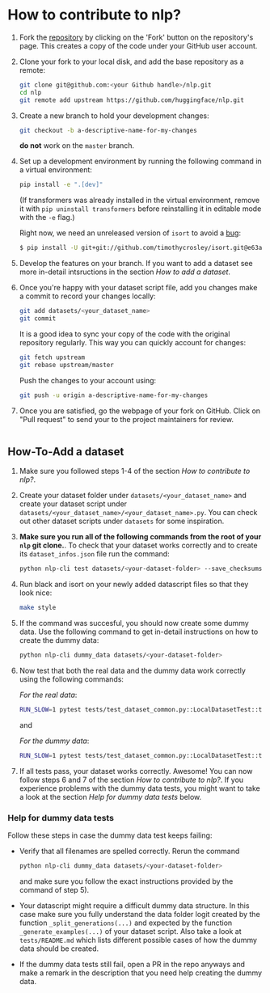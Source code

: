 # How to contribute to nlp?

1. Fork the [repository](https://github.com/huggingface/nlp) by clicking on the 'Fork' button on the repository's page. This creates a copy of the code under your GitHub user account.

2. Clone your fork to your local disk, and add the base repository as a remote:

	```bash
	git clone git@github.com:<your Github handle>/nlp.git
	cd nlp
	git remote add upstream https://github.com/huggingface/nlp.git
	```

3. Create a new branch to hold your development changes:

	```bash
	git checkout -b a-descriptive-name-for-my-changes
	```

	**do not** work on the `master` branch.

4. Set up a development environment by running the following command in a virtual environment:

	```bash
	pip install -e ".[dev]"
	```

   (If transformers was already installed in the virtual environment, remove
   it with `pip uninstall transformers` before reinstalling it in editable
   mode with the `-e` flag.)

   Right now, we need an unreleased version of `isort` to avoid a
   [bug](https://github.com/timothycrosley/isort/pull/1000):

   ```bash
   $ pip install -U git+git://github.com/timothycrosley/isort.git@e63ae06ec7d70b06df9e528357650281a3d3ec22#egg=isort

5. Develop the features on your branch. If you want to add a dataset see more in-detail intsructions in the section *How to add a dataset*.

6. Once you're happy with your dataset script file, add you changes make a commit to record your changes locally:

	```bash
	git add datasets/<your_dataset_name>
	git commit
	```

	It is a good idea to sync your copy of the code with the original
	repository regularly. This way you can quickly account for changes:

	```bash
	git fetch upstream
	git rebase upstream/master
    ```

   Push the changes to your account using:

   ```bash
   git push -u origin a-descriptive-name-for-my-changes
   ```

7. Once you are satisfied, go the webpage of your fork on GitHub. Click on "Pull request" to send your to the project maintainers for review.
   ```

## How-To-Add a dataset

1. Make sure you followed steps 1-4 of the section *How to contribute to nlp?*.

2. Create your dataset folder under `datasets/<your_dataset_name>` and create your dataset script under `datasets/<your_dataset_name>/<your_dataset_name>.py`. You can check out other dataset scripts under `datasets` for some inspiration.

3. **Make sure you run all of the following commands from the root of your `nlp` git clone.**. To check that your dataset works correctly and to create its `dataset_infos.json` file run the command:

	```bash
	python nlp-cli test datasets/<your-dataset-folder> --save_checksums --all_configs
	```

4. Run black and isort on your newly added datascript files so that they look nice:

	```bash
	make style
	```

5. If the command was succesful, you should now create some dummy data. Use the following command to get in-detail instructions on how to create the dummy data:

	```bash
	python nlp-cli dummy_data datasets/<your-dataset-folder> 
	```

6. Now test that both the real data and the dummy data work correctly using the following commands:

	*For the real data*:
	```bash
	RUN_SLOW=1 pytest tests/test_dataset_common.py::LocalDatasetTest::test_load_real_dataset_<your-dataset-name>
	```
	and 

	*For the dummy data*:
	```bash
	RUN_SLOW=1 pytest tests/test_dataset_common.py::LocalDatasetTest::test_load_dataset_all_configs_<your-dataset-name>
	```

7. If all tests pass, your dataset works correctly. Awesome! You can now follow steps 6 and 7 of the section *How to contribute to nlp?*. If you experience problems with the dummy data tests, you might want to take a look at the section *Help for dummy data tests* below.


### Help for dummy data tests

Follow these steps in case the dummy data test keeps failing:

- Verify that all filenames are spelled correctly. Rerun the command 
	```bash
	python nlp-cli dummy_data datasets/<your-dataset-folder> 
	```
	and make sure you follow the exact instructions provided by the command of step 5). 

- Your datascript might require a difficult dummy data structure. In this case make sure you fully understand the data folder logit created by the function `_split_generations(...)` and expected by the function `_generate_examples(...)` of your dataset script. Also take a look at `tests/README.md` which lists different possible cases of how the dummy data should be created.

- If the dummy data tests still fail, open a PR in the repo anyways and make a remark in the description that you need help creating the dummy data.
